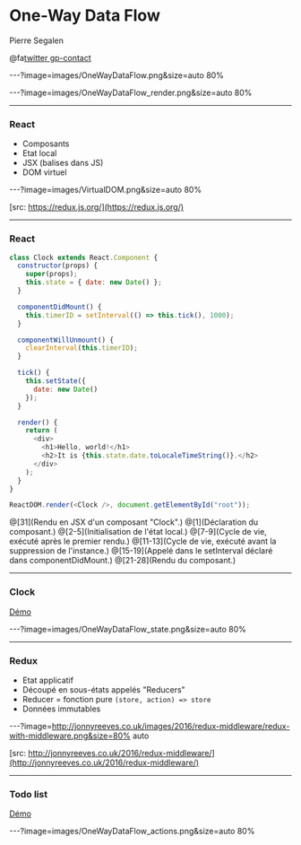 # One-Way Data Flow

Pierre Segalen

@fa[twitter gp-contact](@psegalen)

---?image=images/OneWayDataFlow.png&size=auto 80%

---?image=images/OneWayDataFlow_render.png&size=auto 80%

---

### React

* Composants
* Etat local
* JSX (balises dans JS)
* DOM virtuel

---?image=images/VirtualDOM.png&size=auto 80%

[src: https://redux.js.org/](https://redux.js.org/)

---

### React

```javascript
class Clock extends React.Component {
  constructor(props) {
    super(props);
    this.state = { date: new Date() };
  }

  componentDidMount() {
    this.timerID = setInterval(() => this.tick(), 1000);
  }

  componentWillUnmount() {
    clearInterval(this.timerID);
  }

  tick() {
    this.setState({
      date: new Date()
    });
  }

  render() {
    return (
      <div>
        <h1>Hello, world!</h1>
        <h2>It is {this.state.date.toLocaleTimeString()}.</h2>
      </div>
    );
  }
}

ReactDOM.render(<Clock />, document.getElementById("root"));
```

@[31](Rendu en JSX d'un composant "Clock".)
@[1](Déclaration du composant.)
@[2-5](Initialisation de l'état local.)
@[7-9](Cycle de vie, exécuté après le premier rendu.)
@[11-13](Cycle de vie, exécuté avant la suppression de l'instance.)
@[15-19](Appelé dans le setInterval déclaré dans componentDidMount.)
@[21-28](Rendu du composant.)

---

### Clock

[Démo](https://codepen.io/gaearon/pen/amqdNA?editors=0010)

---?image=images/OneWayDataFlow_state.png&size=auto 80%

---

### Redux

* Etat applicatif
* Découpé en sous-états appelés "Reducers"
* Reducer = fonction pure `(store, action) => store`
* Données immutables

---?image=http://jonnyreeves.co.uk/images/2016/redux-middleware/redux-with-middleware.png&size=80% auto

[src: http://jonnyreeves.co.uk/2016/redux-middleware/](http://jonnyreeves.co.uk/2016/redux-middleware/)

---

### Todo list

[Démo](http://localhost:3000)

---?image=images/OneWayDataFlow_actions.png&size=auto 80%
